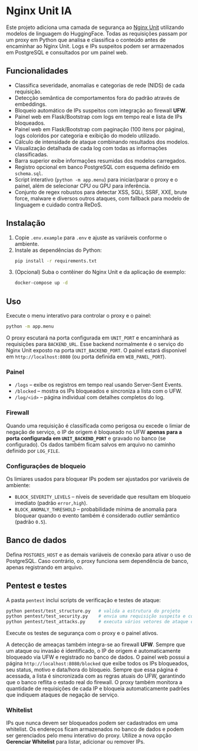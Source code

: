 # Nginx Unit IA

Este projeto adiciona uma camada de segurança ao [Nginx Unit](https://unit.nginx.org/) utilizando modelos de linguagem do HuggingFace. Todas as requisições passam por um proxy em Python que analisa e classifica o conteúdo antes de encaminhar ao Nginx Unit. Logs e IPs suspeitos podem ser armazenados em PostgreSQL e consultados por um painel web.

## Funcionalidades

- Classifica severidade, anomalias e categorias de rede (NIDS) de cada requisição.
- Detecção semântica de comportamentos fora do padrão através de embeddings.
- Bloqueio automático de IPs suspeitos com integração ao firewall **UFW**.
- Painel web em Flask/Bootstrap com logs em tempo real e lista de IPs bloqueados.
- Painel web em Flask/Bootstrap com paginação (100 itens por página), logs coloridos por categoria e exibição do modelo utilizado.
- Cálculo de intensidade de ataque combinando resultados dos modelos.
- Visualização detalhada de cada log com todas as informações classificadas.
- Barra superior exibe informações resumidas dos modelos carregados.
- Registro opcional em banco PostgreSQL com esquema definido em `schema.sql`.
- Script interativo (`python -m app.menu`) para iniciar/parar o proxy e o painel, além de selecionar CPU ou GPU para inferência.
- Conjunto de regex robustos para detectar XSS, SQLi, SSRF, XXE, brute force, malware e diversos outros ataques, com fallback para modelo de linguagem e cuidado contra ReDoS.

## Instalação

1. Copie `.env.example` para `.env` e ajuste as variáveis conforme o ambiente.
2. Instale as dependências do Python:
   ```bash
   pip install -r requirements.txt
   ```
3. (Opcional) Suba o contêiner do Nginx Unit e da aplicação de exemplo:
   ```bash
   docker-compose up -d
   ```

## Uso

Execute o menu interativo para controlar o proxy e o painel:

```bash
python -m app.menu
```

O proxy escutará na porta configurada em `UNIT_PORT` e encaminhará as requisições para `BACKEND_URL`. Esse backend normalmente é o serviço do Nginx Unit exposto na porta `UNIT_BACKEND_PORT`. O painel estará disponível em `http://localhost:8080` (ou porta definida em `WEB_PANEL_PORT`).

### Painel

- `/logs` &ndash; exibe os registros em tempo real usando Server-Sent Events.
- `/blocked` &ndash; mostra os IPs bloqueados e sincroniza a lista com o UFW.
- `/log/<id>` &ndash; página individual com detalhes completos do log.

### Firewall

Quando uma requisição é classificada como perigosa ou excede o limiar de negação de serviço, o IP de origem é bloqueado no UFW **apenas para a porta configurada em `UNIT_BACKEND_PORT`** e gravado no banco (se configurado). Os dados também ficam salvos em arquivo no caminho definido por `LOG_FILE`.

### Configurações de bloqueio

Os limiares usados para bloquear IPs podem ser ajustados por variáveis de ambiente:

- `BLOCK_SEVERITY_LEVELS` &ndash; níveis de severidade que resultam em bloqueio imediato (padrão `error,high`).
- `BLOCK_ANOMALY_THRESHOLD` &ndash; probabilidade mínima de anomalia para bloquear quando o evento também é considerado *outlier* semântico (padrão `0.5`).

## Banco de dados

Defina `POSTGRES_HOST` e as demais variáveis de conexão para ativar o uso de PostgreSQL. Caso contrário, o proxy funciona sem dependência de banco, apenas registrando em arquivo.

## Pentest e testes

A pasta `pentest` inclui scripts de verificação e testes de ataque:

```bash
python pentest/test_structure.py   # valida a estrutura do projeto
python pentest/test_security.py    # envia uma requisição suspeita e consulta os logs
python pentest/test_attacks.py     # executa vários vetores de ataque contra o proxy
```

Execute os testes de segurança com o proxy e o painel ativos.

A detecção de ameaças também integra-se ao firewall **UFW**. Sempre que um ataque ou invasão é identificado, o IP de origem é automaticamente bloqueado via UFW e registrado no banco de dados.
O painel web possui a página `http://localhost:8080/blocked` que exibe todos os IPs bloqueados, seu status, motivo e data/hora do bloqueio.
Sempre que essa página é acessada, a lista é sincronizada com as regras atuais do UFW, garantindo que o banco reflita o estado real do firewall.
O proxy também monitora a quantidade de requisições de cada IP e bloqueia automaticamente padrões que indiquem ataques de negação de serviço.

### Whitelist

IPs que nunca devem ser bloqueados podem ser cadastrados em uma whitelist. Os endereços
ficam armazenados no banco de dados e podem ser gerenciados pelo menu interativo do
proxy. Utilize a nova opção **Gerenciar Whitelist** para listar, adicionar ou remover IPs.